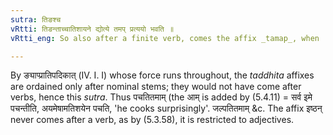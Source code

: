 ```yaml
---
sutra: तिङश्च
vRtti: तिङन्ताच्चातिशायने द्योत्ये तमप् प्रत्ययो भवति ॥
vRtti_eng: So also after a finite verb, comes the affix _tamap_, when 'surpassing' is meant.

---
```

By ङ्याप्प्रातिपदिकात् (IV. I. I) whose force runs throughout, the _taddhita_ affixes are ordained only after nominal stems; they would not have come after verbs, hence this _sutra_. Thus पचतितमाम् (the आम् is added by (5.4.11) = सर्व इमे पचन्तीति, अयमेषामतिशयेन पचति, 'he cooks surprisingly'. जल्पतितमाम् &c. The affix इष्ठन् never comes after a verb, as by (5.3.58), it is restricted to adjectives.